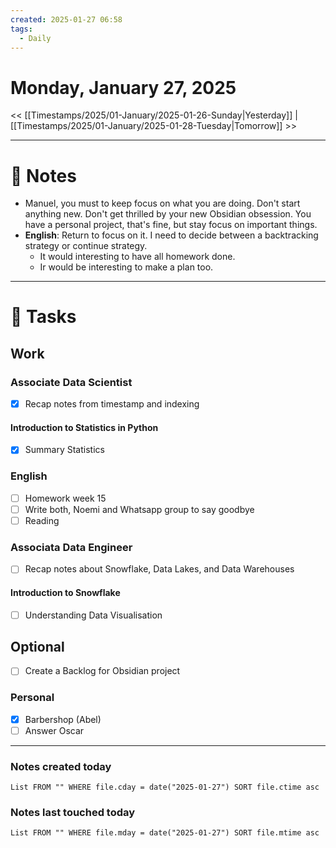 ```yaml
---
created: 2025-01-27 06:58
tags:
  - Daily
---
```

# Monday, January 27, 2025

<< [[Timestamps/2025/01-January/2025-01-26-Sunday|Yesterday]] | [[Timestamps/2025/01-January/2025-01-28-Tuesday|Tomorrow]] >>


---
# 📅 Notes

- Manuel, you must to keep focus on what you are doing. Don't start anything new. Don't get thrilled by your new Obsidian obsession.  You have a personal project, that's fine, but stay focus on important things.
- **English**: Return to focus on it. I need to decide between a backtracking strategy or  continue strategy.
	- It would interesting to have all homework done.
	- Ir would be interesting to make a plan too.


---
# 📝 Tasks
## Work
### Associate Data Scientist
 - [x] Recap notes from timestamp and indexing
#### Introduction to Statistics in Python
 - [x] Summary Statistics
### English
- [ ] Homework week 15
- [ ] Write both, Noemi and Whatsapp group to say goodbye
- [ ] Reading

### Associata Data Engineer
- [ ] Recap notes about Snowflake, Data Lakes, and Data Warehouses
#### Introduction to Snowflake
- [ ] Understanding Data Visualisation
## Optional
 - [ ] Create a Backlog for Obsidian project
### Personal
- [x] Barbershop (Abel)
- [ ] Answer Oscar

---
### Notes created today
```dataview
List FROM "" WHERE file.cday = date("2025-01-27") SORT file.ctime asc
```

### Notes last touched today
```dataview
List FROM "" WHERE file.mday = date("2025-01-27") SORT file.mtime asc
```